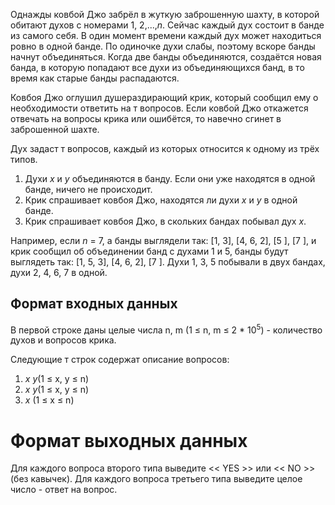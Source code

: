 Однажды ковбой Джо забрёл в жуткую заброшенную шахту, в которой обитают духов с номерами
1, 2,...,_n_. Сейчас каждый дух состоит в банде из самого себя. В один момент времени каждый дух
может находиться ровно в одной банде. По одиночке духи слабы, поэтому вскоре банды начнут
объединяться. Когда две банды объединяются, создаётся новая банда, в которую попадают все духи
из объединяющихся банд, в то время как старые банды распадаются.

Ковбоя Джо оглушил душераздирающий крик, который сообщил ему о необходимости ответить на т
вопросов. Если ковбой Джо откажется отвечать на вопросы крика или ошибётся, то навечно сгинет в
заброшенной шахте.

Дух задаст т вопросов, каждый из которых относится к одному из трёх типов.
1. Духи _x_ и _y_ объединяются в банду. Если они уже находятся в одной банде, ничего не происходит.
2. Крик спрашивает ковбоя Джо, находятся ли духи _x_ и _y_ в одной банде.
3. Крик спрашивает ковбоя Джо, в скольких бандах побывал дух _x_.

Например, если _n_ = 7, а банды выглядели так: [1, 3], [4, 6, 2], [5 ], [7 ], и крик сообщил об
объединении банд с духами 1 и 5, банды будут выглядеть так: [1, 5, 3], [4, 6, 2], [7 ]. Духи 1, 3, 5
побывали в двух бандах, духи 2, 4, 6, 7 в одной.

## Формат входных данных
В первой строке даны целые числа n, m (1 &#8804; n, m &#8804; 2 * 10<sup>5</sup>) - количество духов и вопросов крика.

Следующие т строк содержат описание вопросов:

1. _x_ _y_(1 &#8804; x, y &#8804; n)
2. _x_ _y_(1 &#8804; x, y &#8804; n)
3. _x_ (1 &#8804; x &#8804; n)

# Формат выходных данных
Для каждого вопроса второго типа выведите << YES >> или << NO >> (без кавычек).
Для каждого вопроса третьего типа выведите целое число - ответ на вопрос.